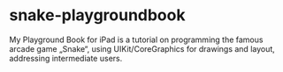 # snake-playgroundbook
My Playground Book for iPad is a tutorial on programming the famous arcade game „Snake“, using UIKit/CoreGraphics for drawings and layout, addressing intermediate users.
